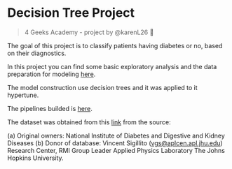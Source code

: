 # Decision Tree Project
> 4 Geeks Academy - project by @karenL26 :elf:

The goal of this project is to classify patients having diabetes or no, based on their diagnostics.

In this project you can find some basic exploratory analysis and the data preparation for modeling [here](src/explore-dt.ipynb).

The model construction use decision trees and it was applied to it hypertune. 

The pipelines builded is [here](src/app.py).

The dataset was obtained from this [link](https://raw.githubusercontent.com/4GeeksAcademy/decision-tree-project-tutorial/main/diabetes.csv) from the source:

(a) Original owners: National Institute of Diabetes and Digestive and Kidney Diseases (b) Donor of database: Vincent Sigillito (vgs@aplcen.apl.jhu.edu) Research Center, RMI Group Leader Applied Physics Laboratory The Johns Hopkins University.
